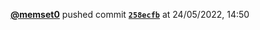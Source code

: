  <a href=https://github.com/memset0><strong>@memset0</strong></a>  pushed commit <a href=https://github.com/memset0/memset0/commit/258ecfb9ab87b1c0714aa95ff6d7bf2f3ec56e65><strong><code>258ecfb</code></strong></a>  at 24/05/2022, 14:50 
